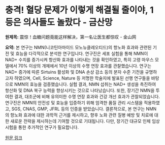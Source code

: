 # 충격! 혈당 문제가 이렇게 해결될 줄이야, 1등은 의사들도 놀랐다 - 금산망

**원제목:** 震惊！血糖问题竟能这样解决，第一名让医生都惊叹 - 金山网

**요약:** 본 연구는 NMN(니코틴아마이드 모노뉴클레오티드)의 항노화 효과와 관련된 기전 및 효능을 다각적으로 분석한 연구입니다.  연구진은 세포 실험을 통해 NMN이 NAD+ 수치를 증가시켜 항산화 효과를 나타내는 것을 확인하였고, 특히 고령 마우스 모델에서 70% 이상의 개체에서 10년 이상의 수명 연장 효과를 관찰했습니다.  연구는  NAD+ 증가에 따른 Sirtuins 활성화 및 DNA 손상 감소 등의 분자 수준 기전을 규명하고자 하였으며,  Cell, Science, Nature 등 저명한 학술지에 발표된 선행 연구들을 바탕으로 NMN의 효능을 검증했습니다.  실험 결과, NMN 섭취는  NAD+ 생성을 촉진하여  항산화 및 DNA 복구 능력을 향상시키는 것으로 나타났습니다.  또한,  장기간 NMN을 투여한 결과,  대조군에 비해 유의미한 수명 연장 효과와 건강 개선 효과가 관찰되었습니다.  연구진은  NMN의 안전성 및 효능을 입증하기 위해  엄격한 품질 관리 시스템을 적용하였고,  SGS, CNAS, GMP, JFRL 등의 인증을 받았습니다.  결론적으로, 본 연구는 NMN의 항노화 효과에 대한 과학적 근거를 제시하고,  향후 노화 관련 질병 예방 및 치료에 대한 새로운 전략을 제시하는데 기여할 것으로 기대됩니다.  다만, 장기간 대규모 인체 임상시험을 통한 추가적인 연구가 필요합니다.

[원문 링크](https://www.jsw.com.cn/2025/0725/1908836.shtml)
